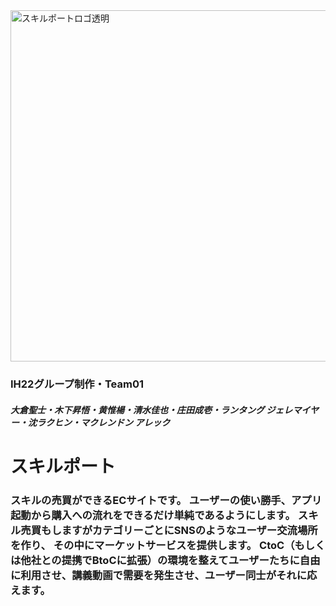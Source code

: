 <img width="562" height="562" alt="スキルポートロゴ透明" src="https://github.com/user-attachments/assets/7c71e04b-74f4-4be7-903e-6d221ca2a344" />
<h3>IH22グループ制作・Team01</h3>
<h5>大倉聖士・木下昇悟・黄惟楊・清水佳也・庄田成壱・ランタング ジェレマイヤー・沈ラクヒン・マクレンドン アレック</h5>

<h1>スキルポート</h1>
<h3>スキルの売買ができるECサイトです。
ユーザーの使い勝手、アプリ起動から購入への流れをできるだけ単純であるようにします。
スキル売買もしますがカテゴリーごとにSNSのようなユーザー交流場所を作り、
その中にマーケットサービスを提供します。
CtoC（もしくは他社との提携でBtoCに拡張）の環境を整えてユーザーたちに自由に利用させ、講義動画で需要を発生させ、ユーザー同士がそれに応えます。 
</h3>
